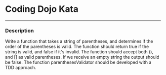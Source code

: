 # Coding Dojo Kata
---
### Description
Write a function that takes a string of parentheses, and determines if the order of the parentheses is valid.
The function should return true if the string is valid, and false if it's invalid.
The function should accept both (), and [] as valid parentheses.
If we receive an empty string the output should be false.
The function parenthesesValidator should be developed with a TDD approach.

